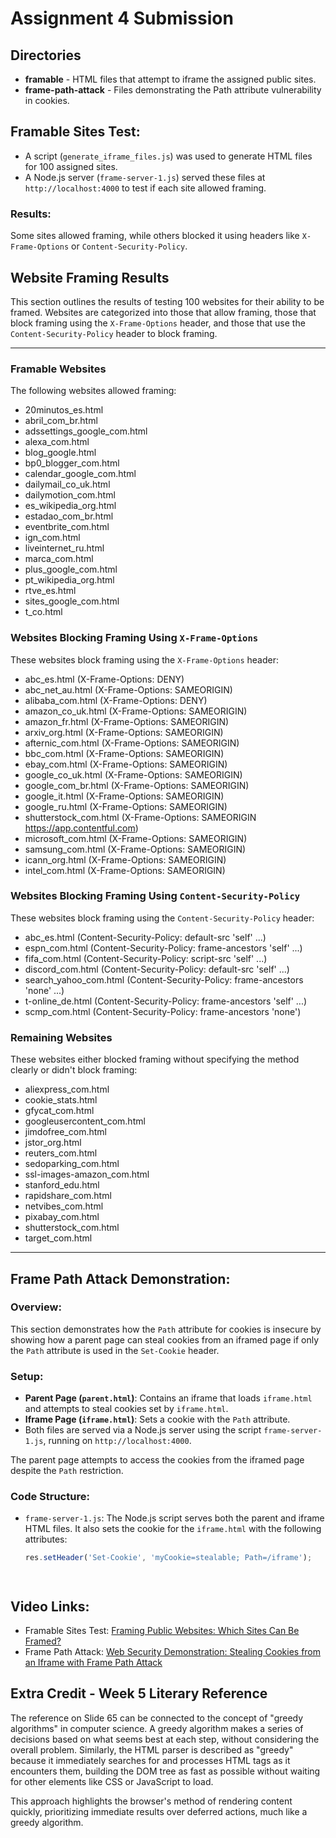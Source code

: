 # Assignment 4 Submission

## Directories

- **framable** - HTML files that attempt to iframe the assigned public sites.
- **frame-path-attack** - Files demonstrating the Path attribute vulnerability in cookies.

## Framable Sites Test:

- A script (`generate_iframe_files.js`) was used to generate HTML files for 100 assigned sites.
- A Node.js server (`frame-server-1.js`) served these files at `http://localhost:4000` to test if each site allowed framing.

### Results:
Some sites allowed framing, while others blocked it using headers like `X-Frame-Options` or `Content-Security-Policy`.
## Website Framing Results

This section outlines the results of testing 100 websites for their ability to be framed. Websites are categorized into those that allow framing, those that block framing using the `X-Frame-Options` header, and those that use the `Content-Security-Policy` header to block framing.
___

### Framable Websites
The following websites allowed framing:
- 20minutos_es.html
- abril_com_br.html
- adssettings_google_com.html
- alexa_com.html
- blog_google.html
- bp0_blogger_com.html
- calendar_google_com.html
- dailymail_co_uk.html
- dailymotion_com.html
- es_wikipedia_org.html
- estadao_com_br.html
- eventbrite_com.html
- ign_com.html
- liveinternet_ru.html
- marca_com.html
- plus_google_com.html
- pt_wikipedia_org.html
- rtve_es.html
- sites_google_com.html
- t_co.html

### Websites Blocking Framing Using `X-Frame-Options`
These websites block framing using the `X-Frame-Options` header:
- abc_es.html (X-Frame-Options: DENY)
- abc_net_au.html (X-Frame-Options: SAMEORIGIN)
- alibaba_com.html (X-Frame-Options: DENY)
- amazon_co_uk.html (X-Frame-Options: SAMEORIGIN)
- amazon_fr.html (X-Frame-Options: SAMEORIGIN)
- arxiv_org.html (X-Frame-Options: SAMEORIGIN)
- afternic_com.html (X-Frame-Options: SAMEORIGIN)
- bbc_com.html (X-Frame-Options: SAMEORIGIN)
- ebay_com.html (X-Frame-Options: SAMEORIGIN)
- google_co_uk.html (X-Frame-Options: SAMEORIGIN)
- google_com_br.html (X-Frame-Options: SAMEORIGIN)
- google_it.html (X-Frame-Options: SAMEORIGIN)
- google_ru.html (X-Frame-Options: SAMEORIGIN)
- shutterstock_com.html (X-Frame-Options: SAMEORIGIN https://app.contentful.com)
- microsoft_com.html (X-Frame-Options: SAMEORIGIN)
- samsung_com.html (X-Frame-Options: SAMEORIGIN)
- icann_org.html (X-Frame-Options: SAMEORIGIN)
- intel_com.html (X-Frame-Options: SAMEORIGIN)

### Websites Blocking Framing Using `Content-Security-Policy`
These websites block framing using the `Content-Security-Policy` header:
- abc_es.html (Content-Security-Policy: default-src 'self' ...)
- espn_com.html (Content-Security-Policy: frame-ancestors 'self' ...)
- fifa_com.html (Content-Security-Policy: script-src 'self' ...)
- discord_com.html (Content-Security-Policy: default-src 'self' ...)
- search_yahoo_com.html (Content-Security-Policy: frame-ancestors 'none' ...)
- t-online_de.html (Content-Security-Policy: frame-ancestors 'self' ...)
- scmp_com.html (Content-Security-Policy: frame-ancestors 'none')

### Remaining Websites
These websites either blocked framing without specifying the method clearly or didn't block framing:
- aliexpress_com.html
- cookie_stats.html
- gfycat_com.html
- googleusercontent_com.html
- jimdofree_com.html
- jstor_org.html
- reuters_com.html
- sedoparking_com.html
- ssl-images-amazon_com.html
- stanford_edu.html
- rapidshare_com.html
- netvibes_com.html
- pixabay_com.html
- shutterstock_com.html
- target_com.html

___
## Frame Path Attack Demonstration:

### Overview:

This section demonstrates how the `Path` attribute for cookies is insecure by showing how a parent page can steal cookies from an iframed page if only the `Path` attribute is used in the `Set-Cookie` header.

### Setup:

- **Parent Page (`parent.html`)**: Contains an iframe that loads `iframe.html` and attempts to steal cookies set by `iframe.html`.
- **Iframe Page (`iframe.html`)**: Sets a cookie with the `Path` attribute.
- Both files are served via a Node.js server using the script `frame-server-1.js`, running on `http://localhost:4000`.
  
The parent page attempts to access the cookies from the iframed page despite the `Path` restriction.

### Code Structure:

- `frame-server-1.js`: The Node.js script serves both the parent and iframe HTML files. It also sets the cookie for the `iframe.html` with the following attributes:
  ```javascript
  res.setHeader('Set-Cookie', 'myCookie=stealable; Path=/iframe');




## Video Links:

- Framable Sites Test: [Framing Public Websites: Which Sites Can Be Framed?](https://www.youtube.com/watch?v=fhX5kG7RSYU)
- Frame Path Attack: [Web Security Demonstration: Stealing Cookies from an Iframe with Frame Path Attack](https://youtu.be/XW-yS9uZIIU)


## Extra Credit - Week 5 Literary Reference

The reference on Slide 65 can be connected to the concept of "greedy algorithms" in computer science. A greedy algorithm makes a series of decisions based on what seems best at each step, without considering the overall problem. Similarly, the HTML parser is described as "greedy" because it immediately searches for and processes HTML tags as it encounters them, building the DOM tree as fast as possible without waiting for other elements like CSS or JavaScript to load.

This approach highlights the browser's method of rendering content quickly, prioritizing immediate results over deferred actions, much like a greedy algorithm.



